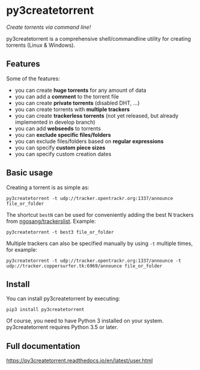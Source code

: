py3createtorrent
================

*Create torrents via command line!*

py3createtorrent is a comprehensive shell/commandline utility for creating torrents (Linux & Windows).

Features
--------

Some of the features:

* you can create **huge torrents** for any amount of data
* you can add a **comment** to the torrent file
* you can create **private torrents** (disabled DHT, ...)
* you can create torrents with **multiple trackers**
* you can create **trackerless torrents** (not yet released, but already implemented in develop branch)
* you can add **webseeds** to torrents
* you can **exclude specific files/folders**
* you can exclude files/folders based on **regular expressions**
* you can specify **custom piece sizes**
* you can specify custom creation dates

Basic usage
-----------

Creating a torrent is as simple as:

    py3createtorrent -t udp://tracker.opentrackr.org:1337/announce file_or_folder

The shortcut ``bestN`` can be used for conveniently adding the best N trackers
from [ngosang/trackerslist](https://github.com/ngosang/trackerslist). Example:

    py3createtorrent -t best3 file_or_folder

Multiple trackers can also be specified manually by using `-t` multiple times, for example:

    py3createtorrent -t udp://tracker.opentrackr.org:1337/announce -t udp://tracker.coppersurfer.tk:6969/announce file_or_folder

Install
-------

You can install py3createtorrent by executing:

    pip3 install py3createtorrent

Of course, you need to have Python 3 installed on your system. py3createtorrent requires Python 3.5 or later.

Full documentation
------------------

https://py3createtorrent.readthedocs.io/en/latest/user.html
